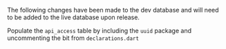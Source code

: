 The following changes have been made to the dev database and will need to be added to the live database upon release.

Populate the `api_access` table by including the `uuid` package and uncommenting the bit from `declarations.dart`
